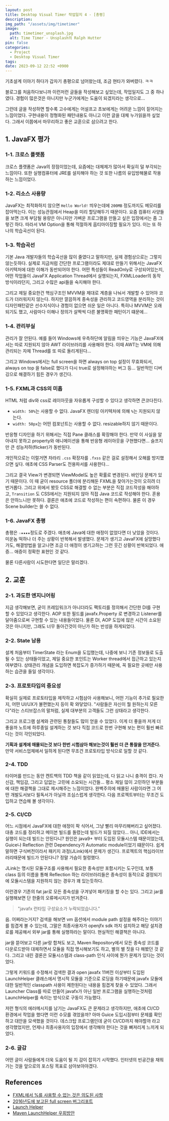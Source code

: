 ```yaml
---
layout: post
title: Desktop Visual Timer 작업일지 4 - [총평]
description:
img_path: "/assets/img/timetimer"
image:
  path: timetimer_unsplash.jpg
  alt: Time Timer - Unsplash의 Ralph Hutter
pin: false
categories:
  - Project
  - Desktop Visual Timer
tags:
date: 2023-09-12 22:52 +0900
---
```


기초설계 이야기 하다가 갑자기 총평으로 넘어왔는데, 조금 현타가 와버렸다. ㅋㅋ

블로그를 처음하다보니까 이런저런 글들을 작성해보고 싶었는데, 작업일지도 그 중 하나였다. 경험이 많은것은 아니지만 누군가에게는 도움이 되겠지라는 생각으로...

그런데 글을 작성하면 할수록 고수에게는 어설프고 초보에게는 어려운 느낌이 짙어지는 느낌이었다. 구현내용이 정형화된 패턴내용도 아니고 이런 글을 대체 누가읽을까 싶었다.
그래서 이쯤에서 마무리하고 좋은 교훈으로 삼으려고 한다.

## 1. JavaFX 평가

### 1-1. 크로스 플랫폼

크로스 플랫폼은 Java의 장점이었는데, 요즘에는 대체제가 많아서 확실히 덜 부각되는 느낌이다. 또한 실행컴퓨터에 JRE를 설치해야 하는 것 또한 나름의 유입방해물로 작용하는 느낌이었다.

### 1-2. 리소스 사용량

JavaFX는 최적화하지 않으면 `Hello World!` 띄우는데에 `200MB` 정도까지도 메모리를 잡아먹는다. 이는 성능관점에서 Heap을 미리 할당해두기 때문이다. 요즘 컴퓨터 사양들을 보면 크게 부담될 용량은 아니지만 가벼운 프로그램을 만들고 싶은 입장에서는 좀 그렇긴 하다. 따라서 VM Option을 통해 적절하게 옵티마이징할 필요가 있다. 이는 또 하나의 학습곡선이 된다.

### 1-3. 학습곡선

기본 Java 개발자들의 학습곡선을 많이 줄였다고 말하지만, 실제 경험상으로는 그렇지 않는듯하다. 실제로 지금처럼 간단한 프로그램이라도 제대로 만들기 위해서는 JavaFX 아키텍처에 대한 이해가 동반되어야 한다. 어떤 특성들이 ReadOnly로 구성되어있는지, 어떤 작업들이 JavaFX Application Thread에서 실행되는지, FXMLLoader의 동작방식이라던지, 그리고 수많은 api들을 숙지해야 한다.

그리고 제일 중요한건 핵심구조인 MVVM을 제대로 계층을 나눠서 개발할 수 있어야 코드가 더러워지지 않는다. 하지만 깔끔하게 종속성을 관리하고 코드영역을 분리하는 것이 디자인패턴같은 선수지식이나 경험이 없으면 쉬운 일은 아니다. 특히나 MVVM은 오래되기도 했고, 사람마다 이해나 정의가 살짝씩 다른 불명확한 패턴이기 떄문에...

### 1-4. 관리부실

관리가 잘 안된다. 예를 들어 Windows에 우측하단에 알림을 띄우는 기능은 JavaFX에서는 따로 지원되지 않아 AWT 라이브러리를 사용해야 한다. 이때 AWT는 VM에 의해 관리되는 자체 Thread를 또 따로 돌리게된다...

그리고 Windows에서는 full screen을 하면 always on top 설정이 무효화되서, always on top 을 false로 했다가 다시 true로 설정해야하는 버그 등... 일반적인 디버깅으로 해결하기 힘든 경우가 생긴다.

### 1-5. FXML과 CSS의 미흡

HTML 처럼 div와 css로 레이아웃을 자유롭게 구성할 수 있다고 생각하면 큰코다친다.

- `width: 50%`는 사용할 수 없다. JavaFX 렌더링 아키텍처에 의해 `%`는 지원되지 않는다.
- `width: 50px`는 어떤 컴포넌트는 사용할 수 없다. resizable하지 않기 때문이다.

반응형 디자인을 하기 위해서는 직접 Pane 클래스를 확장해야 한다. 만약 이 사실을 알아내지 못하고 property와 애니메이션을 통해 반응형 레이아웃을 구현했다면... 슬프지만 큰 성능저하(flicker)가 동반된다.

개인적으로는 이럴거면 차라리 `.css` 확장자를 `.fxss` 같은 걸로 설정해서 오해를 방지했으면 싶다. 애초에 CSS Parser도 전용파서를 사용한다...

그리고 결국 View가 변경되면 ViewModel도 높은 확률로 변경된다. 바인딩 문제가 있기 때문이다. 이 때 굳이 resource 폴더에 분리해둔 FXML을 찾아가는것이 오히려 더 번거롭다. 그리고 위에서 봤듯 CSS로 해결할 수 없는 부분은 직접 코드작성을 해야하고, `Transition` 도 CSS에서는 지원되지 않아 직접 Java 코드로 작성해야 한다. 혼용은 안하느니만 못하다. 결론은 애초에 코드로 작성하는 편이 속편하다. 물론 이 경우 Scene builder는 쓸 수 없다.

### 1-6. JavaFX 총평

총평은 `☆★★★★`정도로 주겠다. 애초에 Java에 대한 애정이 없었다면 더 낮았을 것이다. 미운놈 떡하나 더 주는 상황이 반복해서 발생했다. 문제가 생기고 JavaFX에 실망했다가도, 해결방법을 알고나면 조금 더 애정이 생기고하는 그런 웃긴 상황이 반복되었다. 애증... 애증이 정확한 표현인 것 같다.

물론 다른사람이 시도한다면 일단은 말리겠다.

## 2. 교훈

### 2-1. 과도한 엔지니어링

지금 생각해보면, 굳이 프레임워크가 아니더라도 팩토리를 정의해서 간단한 DI를 구현할 수 있었다고 생각한다. AOP 또한 필드를 javafx.Property 로 변경하고 Listener를 달아줌으로써 구현할 수 있는 내용들이었다. 물론 DI, AOP 도입에 많은 시간이 소요된 것은 아니지만, 그래도 너무 돌아간것이 아닌가 하는 반성을 하게되었다.

### 2-2. State 남용

설계 처음부터 TimerState 라는 Enum을 도입했는데, 나중에 보니 기존 정보들로 도출될 수 있는 상태들이었고, 제일 중요한 포인트는 Worker thread에서 접근하고 있는지 여부였다. 상태관리 개념을 도입하면 복잡도가 증가하기 때문에, 꼭 필요한 곳에만 사용하는 습관을 들일 생각이다.

### 2-3. 프로토타입의 중요성

확실히 실제로 프로토타입을 제작하고 시험삼아 사용해보니, 어떤 기능이 추가로 필요한지, 어떤 UI/UX가 불편했는지 등이 확 와닿았다. "사람들은 자신이 뭘 원하는지 모른다"라는 스티브잡스의 말처럼, 실제 대부분의 고객들도 그런 상태라고 생각한다.

그리고 프로그램 설계와 관련된 통찰들도 많이 얻을 수 있었다. 이게 더 좋을까 저게 더 좋을까 노트에 하루종일 설계하는 것 보다 직접 코드로 한번 구현해 보는 편이 훨씬 빠르다는 것이 각인되었다.

**기획과 설계에 매몰되는것 보다 한번 시험삼아 해보는것이 훨씬 더 큰 통찰을 안겨준다.** 만약 서비스업체에서 일하게 된다면 무조건 프로토타입 방식으로 일할 것 같다.

### 2-4. TDD

타이머를 만드는 동안 켄트백의 TDD 책을 같이 읽었는데, 다 읽고 나니 충격이 컸다. 자신감, 책임감, 그리고 답없는 고민에 소요되는 시간들... 평소 제일 많이 고민하던 부분들에 대한 해결책을 그대로 제시해주는 느낌이었다. 완벽주의에 매몰된 사람이라면 그 어떤 개발도서보다 필독서가 아닐까 조심스럽게 생각한다. 다음 프로젝트부터는 무조건 도입하고 연습해 볼 생각이다.

### 2-5. CI/CD

어느 시점에서 JavaFX에 대한 애정이 팍 식어서, 그냥 빨리 마무리해버리고 싶어졌다. 대충 코드를 정리하고 메이븐 빌드를 돌렸는데 빌드가 되질 않았다... 아니, IDE에서는 실행이 되는데 빌드는 안된다니? 원인은 java9+ 부터 도입된 모듈시스템 때문이었는데, Guice나 Reflection 관련 Dependency가 Automatic module이었기 떄문이다. 쉽게말하면 구식버전이라서 패키지 과정(JLink)에서 문제가 생긴다. 프로젝트의 핵심라이브러리때문에 빌드가 안된다니? 정말 가슴이 철렁했다.

JLink는 명시된 모듈구조를 사용해서 필요한 종속성만 포함시키는 도구인데, 보통 class 등의 이름을 통해 Reflection 하는 라이브러리들은 종속성이 동적으로 결정되기에 모듈시스템을 지원하지 않는 경우가 꽤 있는듯하다.

이런경우 기존의 fat jar로 모든 종속성을 구겨넣어 패키징을 할 수는 있다. 그리고 jar를 실행해보면 단 한줄의 오류메시지가 반겨준다.

> "javafx 런타임 구성요소가 누락되었습니다."

음. 어쩌라는거지? 검색을 해보면 vm 옵션에서 module path 설정을 해주라는 이야기를 힘겹게 볼 수 있는데, 그말은 최종사용자가 openjfx sdk 까지 설치하고 해당 설치경로를 제공해서 외부 jar를 통해 실행하라는 말이다. 현실적인 해결책은 아니다.

jar을 뜯어보고 다른 jar랑 합쳐도 보고, Maven Repository에서 모든 종속성 코드를 다운로드받아 대체하면서 모듈을 직접 명시해보기도 하고, 별의 별 짓을 다 해봤던 것 같다. 그리고 내린 결론은 모듈시스템과 class-path 인식 사이에 뭔가 문제가 있다는 것이었다.

그렇게 키워드를 수정해서 검색한 결과 open javafx 11버전 이상부터 도입된 LaunchHelper 클래스에서 명시적 모듈을 기준으로 로딩을 하기때문에 javafx 모듈에 대한 일반적인 classpath 사용이 제한된다는 내용을 힘겹게 찾을 수 있었다. 그래서 Launcher Class를 따로 만들어 javafx가 아닌 일반 프로그램을 실행하는것처럼 LaunchHelper를 속이는 방식으로 구동이 가능했다.

저런 형식의 에러메시지를 남기는 JavaFX도 큰 문제라고 생각하지만, 애초에 CI/CD 환경에서 작업을 했다면 이런 수모를 겪었을까? 아마 Guice 도입시점부터 문제를 확인하고 대안을 모색했을 것이다. 데스크탑 프로그램인데 굳이 CI/CD까지 해야할까 라고 생각했었지만, 언제나 최종사용자의 입장에서 생각해야 한다는 것을 뼈져리게 느끼게 되었다.

### 2-6. 글감

어떤 글이 사람들에게 더욱 도움이 될 지 감이 잡히기 시작했다. 인터넷의 빈공간을 채워가는 것을 앞으로의 포스팅 목표로 삼아보아야겠다.

## References

- [FXML에서 %를 사용할 수 없는 것은 의도된 사항](https://bugs.openjdk.org/browse/JDK-8091980)
- [2016년도에 보고된 full screen 버그리포트](https://bugs.openjdk.org/browse/JDK-8164210)
- [Launch Helper](https://mail.openjdk.org/pipermail/openjfx-dev/2018-June/021977.html)
- [Maven LaunchHelper 우회방안](https://nikhiladigaz.medium.com/deploying-non-modular-javafx-applications-using-maven-and-launch4j-fb95b8ab0739)
